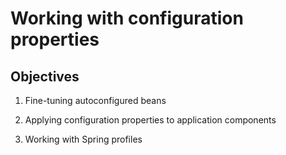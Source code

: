 # Working with configuration properties

## Objectives 

1. Fine-tuning autoconfigured beans

2. Applying configuration properties to application 
components

3. Working with Spring profiles























